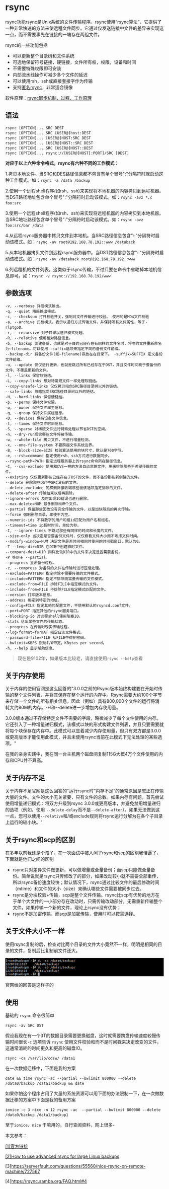 # rsync

rsync功能rsync是Unix系统的文件传输程序。rsync使用“rsync算法”，它提供了一种非常快速的方法来使远程文件同步。它通过仅发送链接中文件的差异来实现这一点，而不需要事先在链接的一端存在两组文件。

rsync的一些功能包括

- 可以更新整个目录树和文件系统
- 可选地保留符号链接，硬链接，文件所有权，权限，设备和时间
- 不需要特殊权限即可安装
- 内部流水线操作可减少多个文件的延迟
- 可以使用rsh，ssh或直接套接字作为传输
- 支持[匿名rsync](http://dslab.lzu.edu.cn:8080/members/wangbj/wangbaojun/howtos/rsync-mirror-HOWTO/rsync-mirroring02.html)，非常适合镜像

软件原理：[rsync同步机制、过程、工作原理](http://blog.uouo123.com/post/692.html)

## 语法

```shell
rsync [OPTION]... SRC DEST
rsync [OPTION]... SRC [USER@]host:DEST
rsync [OPTION]... [USER@]HOST:SRC DEST
rsync [OPTION]... [USER@]HOST::SRC DEST
rsync [OPTION]... SRC [USER@]HOST::DEST
rsync [OPTION]... rsync://[USER@]HOST[:PORT]/SRC [DEST]
```

**对应于以上六种命令格式，rsync有六种不同的工作模式：**

1.拷贝本地文件。当SRC和DES路径信息都不包含有单个冒号":"分隔符时就启动这种工作模式。如：`rsync -a /data /backup`

2.使用一个远程shell程序(如rsh、ssh)来实现将本地机器的内容拷贝到远程机器。当DST路径地址包含单个冒号":"分隔符时启动该模式。如：`rsync -avz *.c foo:src`

3.使用一个远程shell程序(如rsh、ssh)来实现将远程机器的内容拷贝到本地机器。当SRC地址路径包含单个冒号":"分隔符时启动该模式。如：`rsync -avz foo:src/bar /data`

4.从远程rsync服务器中拷贝文件到本地机。当SRC路径信息包含"::"分隔符时启动该模式。如：`rsync -av root@192.168.78.192::www /databack`

5.从本地机器拷贝文件到远程rsync服务器中。当DST路径信息包含"::"分隔符时启动该模式。如：`rsync -av /databack root@192.168.78.192::www`

6.列远程机的文件列表。这类似于rsync传输，不过只要在命令中省略掉本地机信息即可。如：`rsync -v rsync://192.168.78.192/www`

## 参数选项

```shell
-v, --verbose 详细模式输出。 
-q, --quiet 精简输出模式。 
-c, --checksum 打开校验开关，强制对文件传输进行校验。 使用的是MD4文件校验
-a, --archive 归档模式，表示以递归方式传输文件，并保持所有文件属性，等于-rlptgoD。 
-r, --recursive 对子目录以递归模式处理。 
-R, --relative 使用相对路径信息。 
-b, --backup 创建备份，也就是对于目的已经存在有同样的文件名时，将老的文件重新命名为~filename。可以使用--suffix选项来指定不同的备份文件前缀。
--backup-dir 将备份文件(如~filename)存放在在目录下。 -suffix=SUFFIX 定义备份文件前缀。 
-u, --update 仅仅进行更新，也就是跳过所有已经存在于DST，并且文件时间晚于要备份的文件，不覆盖更新的文件。 
-l, --links 保留软链结。 
-L, --copy-links 想对待常规文件一样处理软链结。 
--copy-unsafe-links 仅仅拷贝指向SRC路径目录树以外的链结。 
--safe-links 忽略指向SRC路径目录树以外的链结。 
-H, --hard-links 保留硬链结。 
-p, --perms 保持文件权限。 
-o, --owner 保持文件属主信息。 
-g, --group 保持文件属组信息。 
-D, --devices 保持设备文件信息。 
-t, --times 保持文件时间信息。 
-S, --sparse 对稀疏文件进行特殊处理以节省DST的空间。 
-n, --dry-run现实哪些文件将被传输。 
-w, --whole-file 拷贝文件，不进行增量检测。 
-x, --one-file-system 不要跨越文件系统边界。 
-B, --block-size=SIZE 检验算法使用的块尺寸，默认是700字节。 
-e, --rsh=command 指定使用rsh、ssh方式进行数据同步。
--rsync-path=PATH 指定远程服务器上的rsync命令所在路径信息。 
-C, --cvs-exclude 使用和CVS一样的方法自动忽略文件，用来排除那些不希望传输的文件。 
--existing 仅仅更新那些已经存在于DST的文件，而不备份那些新创建的文件。 
--delete 删除那些DST中SRC没有的文件。 
--delete-excluded 同样删除接收端那些被该选项指定排除的文件。
--delete-after 传输结束以后再删除。 
--ignore-errors 及时出现IO错误也进行删除。 
--max-delete=NUM 最多删除NUM个文件。 
--partial 保留那些因故没有完全传输的文件，以是加快随后的再次传输。 
--force 强制删除目录，即使不为空。 
--numeric-ids 不将数字的用户和组id匹配为用户名和组名。 
--timeout=time ip超时时间，单位为秒。 
-I, --ignore-times 不跳过那些有同样的时间和长度的文件。 
--size-only 当决定是否要备份文件时，仅仅察看文件大小而不考虑文件时间。 
--modify-window=NUM 决定文件是否时间相同时使用的时间戳窗口，默认为0。 
-T --temp-dir=DIR 在DIR中创建临时文件。 
--compare-dest=DIR 同样比较DIR中的文件来决定是否需要备份。 
-P 等同于 --partial。 
--progress 显示备份过程。 
-z, --compress 对备份的文件在传输时进行压缩处理。
--exclude=PATTERN 指定排除不需要传输的文件模式。
--include=PATTERN 指定不排除而需要传输的文件模式。
--exclude-from=FILE 排除FILE中指定模式的文件。
--include-from=FILE 不排除FILE指定模式匹配的文件。 
--version 打印版本信息。 
--address 绑定到特定的地址。 
--config=FILE 指定其他的配置文件，不使用默认的rsyncd.conf文件。 
--port=PORT 指定其他的rsync服务端口。 
--blocking-io 对远程shell使用阻塞IO。 
-stats 给出某些文件的传输状态。 
--progress 在传输时现实传输过程。
--log-format=formAT 指定日志文件格式。 
--password-file=FILE 从FILE中得到密码。 
--bwlimit=KBPS 限制I/O带宽，KBytes per second。 
-h, --help 显示帮助信息。
```

> 现在是9102年，如果版本比较老，请直接使用`rsync --help`查看

## 关于内存使用

关于内存的使用官网是这么回答的"3.0.0之前的Rsync版本始终构建要在开始时传输的整个文件列表，并将其保存在整个运行的内存中。Rsync需要大约100个字节来存储一个文件的所有相关信息，因此（例如）具有800,000个文件的运行将消耗大约80M的内存。-H和--delete进一步增加内存使用量。

3.0.0版本通过不存储特定文件不需要的字段，略微减少了每个文件使用的内存。它还引入了一种增量递归模式，该模式以块的形式构建文件列表，并且只要需要就将每个块保存在内存中。此模式可以显着减少内存使用量，但只有双方都是3.0.0或更高版本才能使用此模式，并且未使用rsync当前在此模式下无法处理的某些选项。"

在我的亲身实践中，我在同一台主机两个磁盘间复制115G大概4万个文件使用的内存和CPU并不算高。

## 关于内存不足

关于内存不足官网是这么回答的"运行rsync时“内存不足”的通常原因是您正在传输大量的文件。文件的大小无关紧要，只有文件的总数。如果内存有问题，首先尝试使用增量递归模式：将双方升级到rsync 3.0.0或更高版本，并避免禁用增量递归的选项（例如，使用 `--delete-delay`而不是`--delete-after`）。如果无法做到这一点，您可以使用`--relative`和/或exclude规则将rsync运行分解为在各个子目录上运行的较小块。"

## 关于rsync和scp的区别

在多年以前我还是个孩子，在一次面试中被人问了rsync和scp的区别我懵逼了，下面就是他们之间的区别

- rsync只对差异文件做更新，可以做增量或全量备份；而scp只能做全量备份。简单说就是rsync只传修改了的部分，如果改动较小就不需要全部重传，所以rsync备份速度较快；默认情况下，rsync通过比较文件的最后修改时间（mtime）和文件的大小（size）来确认哪些文件需要被同步过去。
- rsync是分块校验+传输，scp是整个文件传输。rsync比scp有优势的地方在于单个大文件的一小部分存在改动时，只需传输改动部分，无需重新传输整个文件。如果传输一个新的文件，理论上rsync没有优势；
- rsync不是加密传输，而scp是加密传输，使用时可以按需选择。

## 关于文件大小不一样

使用rsync复制的后，检查对比两个目录的文件大小竟然不一样，明明是相同的目录的文件，复制后比复制前文件还大。

![1564644889539](.image/rsync.assets/1564644889539.png)

官网给的回答是这样子的



## 使用

基础的 `rsync` 命令很简单

```
rsync -av SRC DST
```

假设我现在有一个3T的数据目录需要更换磁盘，这时就需要跨盘传输速度较慢传输时间很长`-c` 选项告诉 `rsync` 使用文件校验和而不是时间戳来决定改变的文件，这通常消耗的时间更久和更高的磁盘IO。

```shell
rsync -ca /var/lib/cdsw/ /data1
```

在一次数据迁移中，下面是我的方案

```shell
date && time rsync -ac --partial --bwlimit 800000 --delete  /data0/backup /data1/backup && date
```

如果你怕这个程序占用了大量的系统资源可以用下面的办法限制一下，在一次做数据迁移的方案中下面是我的备用方案

```shell
ionice -c 3 nice -n 12 rsync -ac  --partial --bwlimit 800000 --delete  /data0/backup /data1/backup1
```

至于`ionice`、`nice` 干嘛用的，自行查阅资料，网上很多-

本文参考：

[[1]官方链接](https://rsync.samba.org/)

[[2]How to use advanced rsync for large Linux backups](https://opensource.com/article/19/5/advanced-rsync)

[3]https://serverfault.com/questions/55560/nice-rsync-on-remote-machine/727567

[4]https://rsync.samba.org/FAQ.html#4







